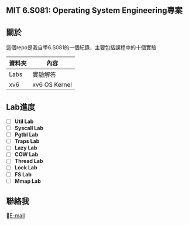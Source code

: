## MIT 6.S081: Operating System Engineering專案

## 關於

這個repo是我自學6.S081的一個紀錄，主要包括課程中的十個實驗

| 資料夾      | 內容                                       |
| ------------- | -------------------------------------------- |
| Labs        | 實驗解答                           |
| xv6 | xv6 OS Kernel                                  |


## Lab進度

* [ ] **Util Lab**
* [ ] **Syscall Lab**
* [ ] **Pgtbl Lab**
* [ ] **Traps Lab**
* [ ] **Lazy Lab**
* [ ] **COW Lab**
* [ ] **Thread Lab**
* [ ] **Lock Lab**
* [ ] **FS Lab**
* [ ] **Mmap Lab**

## 聯絡我

📌[E-mail](linhoway@gmai)

